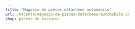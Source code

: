 ```yaml
---
title: "Magasin de pièces détachées automobile"
url: /macenta/magasin-de-pieces-detachees-automobile-3/
shop: pièces de voitures
---
```

